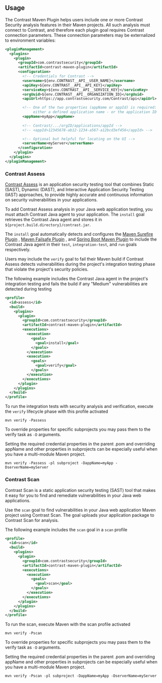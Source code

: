## Usage

The Contrast Maven Plugin helps users include one or more Contrast Security analysis features in
their Maven projects. All such analysis must connect to Contrast, and therefore each plugin goal
requires Contrast connection parameters. These connection parameters may be externalized to
environment variables:

```xml
<pluginManagement>
  <plugins>
    <plugin>
      <groupId>com.contrastsecurity</groupId>
      <artifactId>contrast-maven-plugin</artifactId>
      <configuration>
        <!-- Credentials for Contrast -->
        <username>${env.CONTRAST__API__USER_NAME}</username>
        <apiKey>${env.CONTRAST__API__API_KEY}</apiKey>
        <serviceKey>${env.CONTRAST__API__SERVICE_KEY}</serviceKey>
        <orgUuid>${env.CONTRAST__API__ORGANIZATION_ID}</orgUuid>
        <apiUrl>https://app.contrastsecurity.com/Contrast/api</apiUrl>

        <!-- One of the two properties (appName or appId) is required: 
             either a defined application name - or the application ID found the UI -->
        <appName>myApp</appName>
        
        <!-- Contrast/.../orgID/applications/appId -->
        <!-- <appId>12345678-ab12-1234-a567-a12bcd3ef456</appId> -->

        <!-- Optional but helpful for locating on the UI -->
        <serverName>myServer</serverName>
      </configuration>
    </plugin>
  </plugins>
</pluginManagement>
```

### Contrast Assess

[Contrast Assess](https://docs.contrastsecurity.com/en/assess.html) is an application security
testing tool that combines Static (SAST), Dynamic (DAST), and Interactive Application Security
Testing (IAST) approaches, to provide highly accurate and continuous information on security
vulnerabilities in your applications.

To add Contrast Assess analysis in your Java web application testing, you must attach Contrast Java
agent to your application. The `install` goal retrieves the Contrast Java agent and stores it
in `${project.build.directory}/contrast.jar`.

The `install` goal automatically detects and configures
the [Maven Surefire Plugin](https://maven.apache.org/surefire/maven-surefire-plugin/test-mojo.html)
, [Maven Failsafe Plugin](https://maven.apache.org/surefire/maven-failsafe-plugin/integration-test-mojo.html)
,
and [Spring Boot Maven Plugin](https://docs.spring.io/spring-boot/docs/current/maven-plugin/reference/htmlsingle/)
to include the Contrast Java agent in their `test`, `integration-test`, and `run` goals
respectively.

Users may include the `verify` goal to fail their Maven build if Contrast Assess detects
vulnerabilities during the project's integration testing phase that violate the project's security
policies.

The following example includes the Contrast Java agent in the project's integration testing and
fails the build if any "Medium" vulnerabilities are detected during testing

```xml
<profile>
  <id>assess</id>
  <build>
    <plugins>
      <plugin>
        <groupId>com.contrastsecurity</groupId>
        <artifactId>contrast-maven-plugin</artifactId>
        <executions>
          <execution>
            <goals>
              <goal>install</goal>
            </goals>
          </execution>
          <execution>
            <goals>
              <goal>verify</goal>
            </goals>
          </execution>
        </executions>
      </plugin>
    </plugins>
  </build>
</profile>
```

To run the integration tests with security analysis and verification, execute the `verify` lifecycle
phase with this profile activated

```shell
mvn verify -Passess
```

To override properties for specific subprojects you may pass them to the verify task as `-D` arguments.

Setting the required credential properties in the parent .pom and overriding appName and other properties in subprojects can be especially useful when you have a multi-module Maven project.
```shell
mvn verify -Passess -pl subproject -DappName=myApp -DserverName=myServer
```

### Contrast Scan

Contrast Scan is a static application security testing (SAST) tool that makes it easy for you to
find and remediate vulnerabilities in your Java web applications.

Use the `scan` goal to find vulnerabilities in your Java web application Maven project using
Contrast Scan. The goal uploads your application package to Contrast Scan for analysis.

The following example includes the `scan` goal in a `scan` profile

```xml
<profile>
  <id>scan</id>
  <build>
    <plugins>
      <plugin>
        <groupId>com.contrastsecurity</groupId>
        <artifactId>contrast-maven-plugin</artifactId>
        <executions>
          <execution>
            <goals>
              <goal>scan</goal>
            </goals>
          </execution>
        </executions>
      </plugin>
    </plugins>
  </build>
</profile>
```

To run the scan, execute Maven with the scan profile activated

```shell
mvn verify -Pscan
```

To override properties for specific subprojects you may pass them to the verify task as `-D` arguments.

Setting the required credential properties in the parent .pom and overriding appName and other properties in subprojects can be especially useful when you have a multi-module Maven project.
```shell
mvn verify -Pscan -pl subproject -DappName=myApp -DserverName=myServer
```
